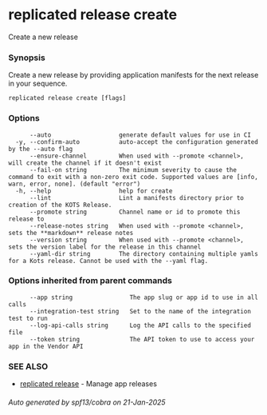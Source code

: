 # replicated release create

Create a new release

### Synopsis

Create a new release by providing application manifests for the next release in
  your sequence.

```
replicated release create [flags]
```

### Options

```
      --auto                   generate default values for use in CI
  -y, --confirm-auto           auto-accept the configuration generated by the --auto flag
      --ensure-channel         When used with --promote <channel>, will create the channel if it doesn't exist
      --fail-on string         The minimum severity to cause the command to exit with a non-zero exit code. Supported values are [info, warn, error, none]. (default "error")
  -h, --help                   help for create
      --lint                   Lint a manifests directory prior to creation of the KOTS Release.
      --promote string         Channel name or id to promote this release to
      --release-notes string   When used with --promote <channel>, sets the **markdown** release notes
      --version string         When used with --promote <channel>, sets the version label for the release in this channel
      --yaml-dir string        The directory containing multiple yamls for a Kots release. Cannot be used with the --yaml flag.
```

### Options inherited from parent commands

```
      --app string                The app slug or app id to use in all calls
      --integration-test string   Set to the name of the integration test to run
      --log-api-calls string      Log the API calls to the specified file
      --token string              The API token to use to access your app in the Vendor API
```

### SEE ALSO

* [replicated release](replicated_release.md)	 - Manage app releases

###### Auto generated by spf13/cobra on 21-Jan-2025
